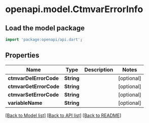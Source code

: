 # openapi.model.CtmvarErrorInfo

## Load the model package
```dart
import 'package:openapi/api.dart';
```

## Properties
Name | Type | Description | Notes
------------ | ------------- | ------------- | -------------
**ctmvarDelErrorCode** | **String** |  | [optional] 
**ctmvarGetErrorCode** | **String** |  | [optional] 
**ctmvarSetErrorCode** | **String** |  | [optional] 
**variableName** | **String** |  | [optional] 

[[Back to Model list]](../README.md#documentation-for-models) [[Back to API list]](../README.md#documentation-for-api-endpoints) [[Back to README]](../README.md)



